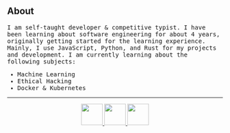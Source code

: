 ## About
<samp>
I am self-taught developer & competitive typist. I have been learning about software engineering for about 4 years, originally getting started for the learning experience. Mainly, I use JavaScript, Python, and Rust for my projects and development. I am currently learning about the following subjects:

<ul>
  <li>Machine Learning</li>
  <li>Ethical Hacking</li>
  <li>Docker & Kubernetes</li>
</ul>
</samp>

<hr />
<p align="center">
  <a href="https://www.twitch.tv/lesirh_">
    <img width="50" src="https://i.imgur.com/KqFk3L5.png" />
  </a>
  <a href="https://discord.gg/t4e2nqJ">
    <img width="50" src="https://i.imgur.com/baGll1d.png" />
  </a>
  <a href="https://www.youtube.com/channel/UCpv2tyHoB6x5-Lb03xMYeCg">
    <img width="50" src="https://i.imgur.com/eQ4BsWh.png" />
  </a>
</p>
